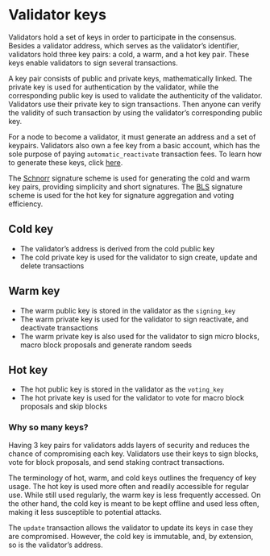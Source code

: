 # Validator keys

Validators hold a set of keys in order to participate in the consensus. Besides a validator address, which serves as the validator’s identifier, validators hold three key pairs: a cold, a warm, and a hot key pair. These keys enable validators to sign several transactions.

A key pair consists of public and private keys, mathematically linked. The private key is used for authentication by the validator, while the corresponding public key is used to validate the authenticity of the validator. Validators use their private key to sign transactions. Then anyone can verify the validity of such transaction by using the validator’s corresponding public key.

For a node to become a validator, it must generate an address and a set of keypairs. Validators also own a fee key from a basic account, which has the sole purpose of paying `automatic_reactivate` transaction fees. To learn how to generate these keys, click [here](/validators/becoming-a-validator.md#generating-your-validator-address-and-keys).

The [Schnorr](https://en.wikipedia.org/wiki/Schnorr_signature) signature scheme is used for generating the cold and warm key pairs, providing simplicity and short signatures. The [BLS](https://en.wikipedia.org/wiki/BLS_digital_signature) signature scheme is used for the hot key for signature aggregation and voting efficiency.

## Cold key

- The validator’s address is derived from the cold public key
- The cold private key is used for the validator to sign create, update and delete transactions

## Warm key

- The warm public key is stored in the validator as the `signing_key`
- The warm private key is used for the validator to sign reactivate, and deactivate transactions
- The warm private key is also used for the validator to sign micro blocks, macro block proposals and generate random seeds

## Hot key

- The hot public key is stored in the validator as the `voting_key`
- The hot private key is used for the validator to vote for macro block proposals and skip blocks

### Why so many keys?

Having 3 key pairs for validators adds layers of security and reduces the chance of compromising each key. Validators use their keys to sign blocks, vote for block proposals, and send staking contract transactions.

The terminology of hot, warm, and cold keys outlines the frequency of key usage. The hot key is used more often and readily accessible for regular use. While still used regularly, the warm key is less frequently accessed. On the other hand, the cold key is meant to be kept offline and used less often, making it less susceptible to potential attacks.

The `update` transaction allows the validator to update its keys in case they are compromised. However, the cold key is immutable, and, by extension, so is the validator’s address.
